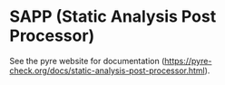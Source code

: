 # SAPP (Static Analysis Post Processor)

See the pyre website for documentation (https://pyre-check.org/docs/static-analysis-post-processor.html).
